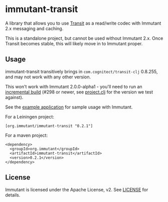 # immutant-transit

A library that allows you to use
[Transit](https://github.com/cognitect/transit-format) as a read/write
codec with Immutant 2.x messaging and caching.

This is a standalone project, but cannot be used without
Immutant 2.x. Once Transit becomes stable, this will likely move in to
Immutant proper.

## Usage

immutant-transit transitively brings in
`com.cognitect/transit-clj` 0.8.255, and may not work with any other
version.

This won't work with Immutant 2.0.0-alpha1 - you'll need to run an
[incremental build](http://immutant.org/builds/2x/) (#298 or newer,
see [project.clj](project.clj) for the version we test against).

See the [example application](example-app/README.md) for sample usage
with Immutant.

For a Leiningen project:

    [org.immutant/immutant-transit "0.2.1"]

For a maven project:

    <dependency>
      <groupId>org.immutant</groupId>
      <artifactId>immutant-transit</artifactId>
      <version>0.2.1</version>
    </dependency>

## License

Immutant is licensed under the Apache License, v2. See
[LICENSE](LICENSE) for details.
